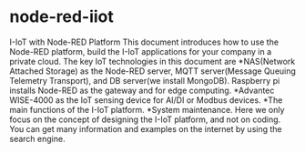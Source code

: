 # node-red-iiot
I-IoT with Node-RED Platform
This document introduces how to use the Node-RED platform, build the  I-IoT applications for your company in a private cloud. 
The key IoT technologies in this document are 
*NAS(Network Attached Storage) as the Node-RED server, MQTT server(Message Queuing Telemetry Transport), 
 and DB server(we install MongoDB). Raspberry pi installs Node-RED as the gateway and for edge computing.
*Advantec WISE-4000 as the IoT sensing device for AI/DI or Modbus devices. 
*The main functions of the I-IoT platform.
*System maintenance.
Here we only focus on the concept of designing the I-IoT platform, and not on coding. 
You can get many information and examples on the internet by using the search engine.
